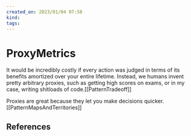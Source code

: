 ```yaml
---
created_on: 2023/01/04 07:58
kind:
tags:
---
```


# ProxyMetrics

It would be incredibly costly if every action was judged in terms of its benefits amortized over your entire lifetime. Instead, we humans invent pretty arbitrary proxies, such as getting high scores on exams, or in my case, writing shitloads of code.\[\[PatternTradeoff]]

Proxies are great because they let you make decisions quicker. \[\[PatternMapsAndTerritories]]

## References
